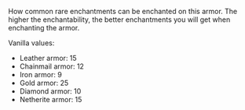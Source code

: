 How common rare enchantments can be enchanted on this armor. The higher the enchantability, the better enchantments you will get when enchanting the armor.

Vanilla values:

* Leather armor: 15
* Chainmail armor: 12
* Iron armor: 9
* Gold armor: 25
* Diamond armor: 10
* Netherite armor: 15